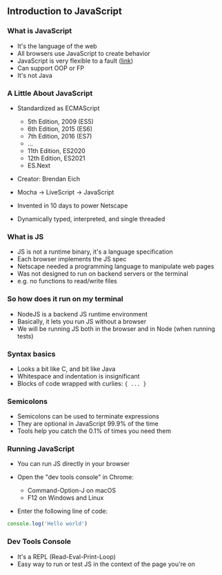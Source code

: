 ## Introduction to JavaScript

### What is JavaScript

- It's the language of the web
- All browsers use JavaScript to create behavior
- JavaScript is very flexible to a fault ([link](https://github.com/denysdovhan/wtfjs))
- Can support OOP or FP
- It's not Java

### A Little About JavaScript

  - Standardized as ECMAScript
    - 5th Edition, 2009 (ES5)
    - 6th Edition, 2015 (ES6)
    - 7th Edition, 2016 (ES7)
    - ...
    - 11th Edition, ES2020
    - 12th Edition, ES2021
    - ES.Next

  - Creator: Brendan Eich
  - Mocha -> LiveScript -> JavaScript
  - Invented in 10 days to power Netscape
  - Dynamically typed, interpreted, and single threaded

### What is JS

- JS is not a runtime binary, it's a language specification
- Each browser implements the JS spec
- Netscape needed a programming language to manipulate web pages
- Was not designed to run on backend servers or the terminal
- e.g. no functions to read/write files

### So how does it run on my terminal

- NodeJS is a backend JS runtime environment
- Basically, it lets you run JS without a browser
- We will be running JS both in the browser and in Node (when running tests)

### Syntax basics

- Looks a bit like C, and bit like Java
- Whitespace and indentation is insignificant
- Blocks of code wrapped with curlies: `{ ... }`

### Semicolons

  - Semicolons can be used to terminate expressions
  - They are optional in JavaScript 99.9% of the time
  - Tools help you catch the 0.1% of times you need them

### Running JavaScript

- You can run JS directly in your browser
- Open the "dev tools console" in Chrome:
  - Command-Option-J on macOS
  - F12 on Windows and Linux

- Enter the following line of code:

```javascript
console.log('Hello world')
```

### Dev Tools Console

- It's a REPL (Read-Eval-Print-Loop)
- Easy way to run or test JS in the context of the page you're on
